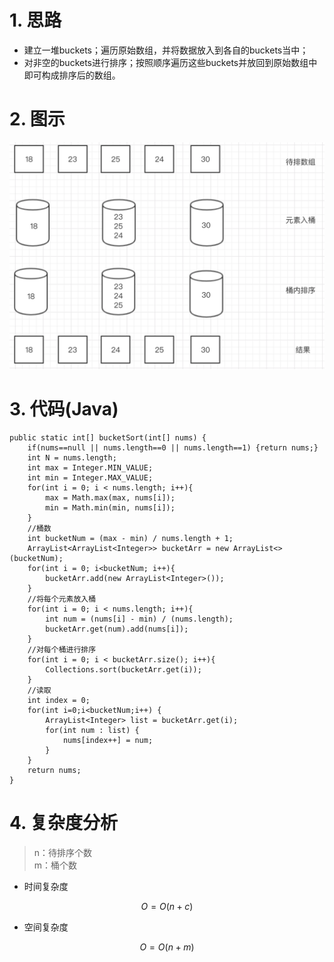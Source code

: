 # 1. 思路
- 建立一堆buckets；遍历原始数组，并将数据放入到各自的buckets当中；
- 对非空的buckets进行排序；按照顺序遍历这些buckets并放回到原始数组中即可构成排序后的数组。

# 2. 图示

![桶排序图示](https://github.com/daxiaoHe-Girls/daxiaoHe-Girls.github.io/blob/master/images/images_%E6%8E%92%E5%BA%8F/%E6%A1%B6%E6%8E%92%E5%BA%8F%E5%9B%BE%E7%A4%BA.png)

# 3. 代码(Java)
```
public static int[] bucketSort(int[] nums) {
	if(nums==null || nums.length==0 || nums.length==1) {return nums;}
	int N = nums.length;
	int max = Integer.MIN_VALUE;
    int min = Integer.MAX_VALUE;
    for(int i = 0; i < nums.length; i++){
        max = Math.max(max, nums[i]);
        min = Math.min(min, nums[i]);
    }
    //桶数
    int bucketNum = (max - min) / nums.length + 1;
    ArrayList<ArrayList<Integer>> bucketArr = new ArrayList<>(bucketNum);
    for(int i = 0; i<bucketNum; i++){
        bucketArr.add(new ArrayList<Integer>());
    }
    //将每个元素放入桶
    for(int i = 0; i < nums.length; i++){
        int num = (nums[i] - min) / (nums.length);
        bucketArr.get(num).add(nums[i]);
    }
    //对每个桶进行排序
    for(int i = 0; i < bucketArr.size(); i++){
        Collections.sort(bucketArr.get(i));
    }
    //读取
    int index = 0;
    for(int i=0;i<bucketNum;i++) {
    	ArrayList<Integer> list = bucketArr.get(i);
    	for(int num : list) {
    		nums[index++] = num;
    	}
    }
    return nums;
}

```
# 4. 复杂度分析
> n：待排序个数  
m：桶个数

- 时间复杂度

```math
O = O(n+c)
```

- 空间复杂度


```math
O = O(n+m)
```


